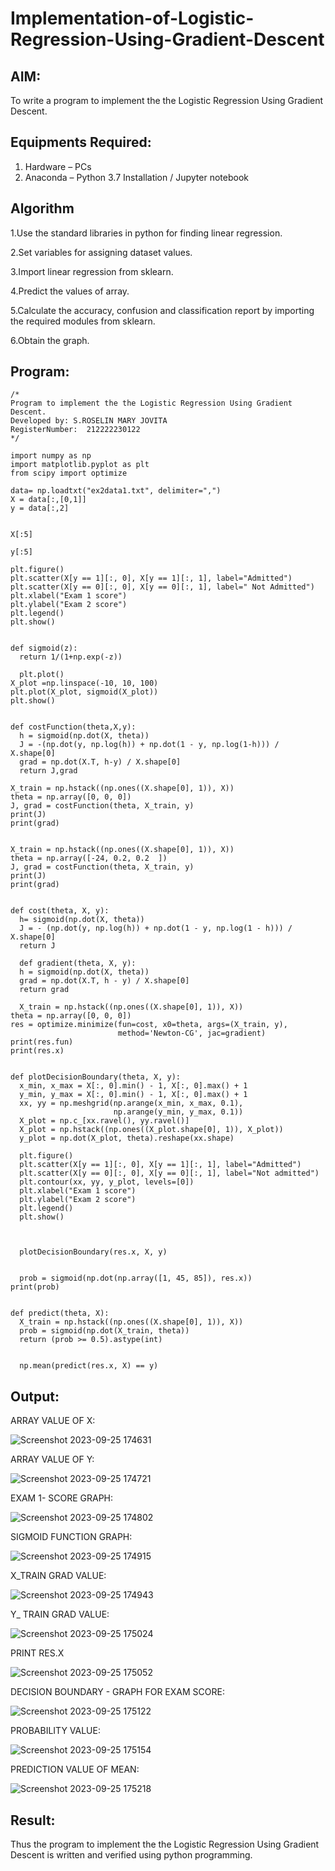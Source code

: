 # Implementation-of-Logistic-Regression-Using-Gradient-Descent

## AIM:
To write a program to implement the the Logistic Regression Using Gradient Descent.

## Equipments Required:
1. Hardware – PCs
2. Anaconda – Python 3.7 Installation / Jupyter notebook

## Algorithm


1.Use the standard libraries in python for finding linear regression.

2.Set variables for assigning dataset values.

3.Import linear regression from sklearn.

4.Predict the values of array.

5.Calculate the accuracy, confusion and classification report by importing the required modules from sklearn.

6.Obtain the graph.
 

## Program:
```
/*
Program to implement the the Logistic Regression Using Gradient Descent.
Developed by: S.ROSELIN MARY JOVITA
RegisterNumber:  212222230122
*/

import numpy as np
import matplotlib.pyplot as plt
from scipy import optimize

data= np.loadtxt("ex2data1.txt", delimiter=",")
X = data[:,[0,1]]
y = data[:,2]


X[:5]

y[:5]

plt.figure()
plt.scatter(X[y == 1][:, 0], X[y == 1][:, 1], label="Admitted")
plt.scatter(X[y == 0][:, 0], X[y == 0][:, 1], label=" Not Admitted")
plt.xlabel("Exam 1 score")
plt.ylabel("Exam 2 score")
plt.legend()
plt.show()


def sigmoid(z):
  return 1/(1+np.exp(-z))

  plt.plot()
X_plot =np.linspace(-10, 10, 100)
plt.plot(X_plot, sigmoid(X_plot))
plt.show()


def costFunction(theta,X,y):
  h = sigmoid(np.dot(X, theta))
  J = -(np.dot(y, np.log(h)) + np.dot(1 - y, np.log(1-h))) / X.shape[0]
  grad = np.dot(X.T, h-y) / X.shape[0]
  return J,grad

X_train = np.hstack((np.ones((X.shape[0], 1)), X))
theta = np.array([0, 0, 0])
J, grad = costFunction(theta, X_train, y)
print(J)
print(grad)


X_train = np.hstack((np.ones((X.shape[0], 1)), X))
theta = np.array([-24, 0.2, 0.2  ])
J, grad = costFunction(theta, X_train, y)
print(J)
print(grad)


def cost(theta, X, y):
  h= sigmoid(np.dot(X, theta))
  J = - (np.dot(y, np.log(h)) + np.dot(1 - y, np.log(1 - h))) / X.shape[0]
  return J

  def gradient(theta, X, y):
  h = sigmoid(np.dot(X, theta))
  grad = np.dot(X.T, h - y) / X.shape[0]
  return grad

  X_train = np.hstack((np.ones((X.shape[0], 1)), X))
theta = np.array([0, 0, 0])
res = optimize.minimize(fun=cost, x0=theta, args=(X_train, y),
                        method='Newton-CG', jac=gradient)
print(res.fun)
print(res.x)


def plotDecisionBoundary(theta, X, y):
  x_min, x_max = X[:, 0].min() - 1, X[:, 0].max() + 1
  y_min, y_max = X[:, 0].min() - 1, X[:, 0].max() + 1
  xx, yy = np.meshgrid(np.arange(x_min, x_max, 0.1),
                       np.arange(y_min, y_max, 0.1))
  X_plot = np.c_[xx.ravel(), yy.ravel()]
  X_plot = np.hstack((np.ones((X_plot.shape[0], 1)), X_plot))
  y_plot = np.dot(X_plot, theta).reshape(xx.shape)

  plt.figure()
  plt.scatter(X[y == 1][:, 0], X[y == 1][:, 1], label="Admitted")
  plt.scatter(X[y == 0][:, 0], X[y == 0][:, 1], label="Not admitted")
  plt.contour(xx, yy, y_plot, levels=[0])
  plt.xlabel("Exam 1 score")
  plt.ylabel("Exam 2 score")
  plt.legend()
  plt.show()



  plotDecisionBoundary(res.x, X, y)


  prob = sigmoid(np.dot(np.array([1, 45, 85]), res.x))
print(prob)


def predict(theta, X):
  X_train = np.hstack((np.ones((X.shape[0], 1)), X))
  prob = sigmoid(np.dot(X_train, theta))
  return (prob >= 0.5).astype(int)


  np.mean(predict(res.x, X) == y)
```

## Output:

ARRAY VALUE OF X:

![Screenshot 2023-09-25 174631](https://github.com/Roselinjovita/-Implementation-of-Logistic-Regression-Using-Gradient-Descent/assets/119104296/c0e7ccf6-596f-426c-9ec6-bb6c44db5279)

ARRAY VALUE OF Y:

![Screenshot 2023-09-25 174721](https://github.com/Roselinjovita/-Implementation-of-Logistic-Regression-Using-Gradient-Descent/assets/119104296/18c2caf9-6cb8-425e-af9d-2cc5793aa16c)

EXAM 1- SCORE GRAPH:

![Screenshot 2023-09-25 174802](https://github.com/Roselinjovita/-Implementation-of-Logistic-Regression-Using-Gradient-Descent/assets/119104296/fd6cb900-697f-4525-8c84-19890bc8af11)

SIGMOID FUNCTION GRAPH:

![Screenshot 2023-09-25 174915](https://github.com/Roselinjovita/-Implementation-of-Logistic-Regression-Using-Gradient-Descent/assets/119104296/5a24f549-2334-4e2b-bfdb-ba3f42db8bb9)

X_TRAIN GRAD VALUE:

![Screenshot 2023-09-25 174943](https://github.com/Roselinjovita/-Implementation-of-Logistic-Regression-Using-Gradient-Descent/assets/119104296/2fc97b75-229a-4531-bd54-1db63c0d96a9)

Y_ TRAIN GRAD VALUE:

![Screenshot 2023-09-25 175024](https://github.com/Roselinjovita/-Implementation-of-Logistic-Regression-Using-Gradient-Descent/assets/119104296/49c4267f-7764-44d8-8e59-e384d19405d9)

PRINT RES.X

![Screenshot 2023-09-25 175052](https://github.com/Roselinjovita/-Implementation-of-Logistic-Regression-Using-Gradient-Descent/assets/119104296/9b6c0ec7-6ba9-4f37-aaf3-05435a68e7d3)
 
DECISION BOUNDARY - GRAPH FOR EXAM SCORE:

![Screenshot 2023-09-25 175122](https://github.com/Roselinjovita/-Implementation-of-Logistic-Regression-Using-Gradient-Descent/assets/119104296/4514c07c-d7f7-41d6-b6b5-7a7b632edcea)

PROBABILITY VALUE:

![Screenshot 2023-09-25 175154](https://github.com/Roselinjovita/-Implementation-of-Logistic-Regression-Using-Gradient-Descent/assets/119104296/a8af9b5d-e5ef-4d64-9cff-78fd37b38ce6)

PREDICTION VALUE OF MEAN:

![Screenshot 2023-09-25 175218](https://github.com/Roselinjovita/-Implementation-of-Logistic-Regression-Using-Gradient-Descent/assets/119104296/2e5fe8ee-4633-47b8-83fa-e0583fb12d20)


## Result:
Thus the program to implement the the Logistic Regression Using Gradient Descent is written and verified using python programming.

